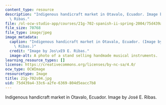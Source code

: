```yaml
---
content_type: resource
description: "Indigenous handicraft market in Otavalo, Ecuador. Image by Jos\xE9 E.\
  \ Ribas."
file: /ol-ocw-studio-app/courses/21g-702-spanish-ii-spring-2004/75d439a433c6a2fe6369804d5eacc7b8_21g-702s04.jpg
file_size: 70768
file_type: image/jpeg
image_metadata:
  caption: "Indigenous handicraft market in Otavalo, Ecuador. (Image by Jos\xE9 E.\
    \ Ribas.)"
  credit: "Image by Jos\xE9 E. Ribas."
  image-alt: A photo of a stand selling handmade musical instruments.
learning_resource_types: []
license: https://creativecommons.org/licenses/by-nc-sa/4.0/
ocw_type: OCWImage
resourcetype: Image
title: 21g-702s04.jpg
uid: 75d439a4-33c6-a2fe-6369-804d5eacc7b8
---
```

Indigenous handicraft market in Otavalo, Ecuador. Image by José E. Ribas.